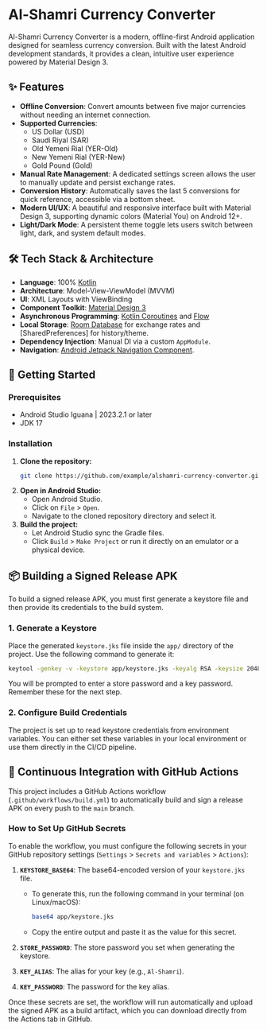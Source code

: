 # Al-Shamri Currency Converter

Al-Shamri Currency Converter is a modern, offline-first Android application designed for seamless currency conversion. Built with the latest Android development standards, it provides a clean, intuitive user experience powered by Material Design 3.

## ✨ Features

- **Offline Conversion**: Convert amounts between five major currencies without needing an internet connection.
- **Supported Currencies**:
  - US Dollar (USD)
  - Saudi Riyal (SAR)
  - Old Yemeni Rial (YER-Old)
  - New Yemeni Rial (YER-New)
  - Gold Pound (Gold)
- **Manual Rate Management**: A dedicated settings screen allows the user to manually update and persist exchange rates.
- **Conversion History**: Automatically saves the last 5 conversions for quick reference, accessible via a bottom sheet.
- **Modern UI/UX**: A beautiful and responsive interface built with Material Design 3, supporting dynamic colors (Material You) on Android 12+.
- **Light/Dark Mode**: A persistent theme toggle lets users switch between light, dark, and system default modes.

## 🛠️ Tech Stack & Architecture

- **Language**: 100% [Kotlin](https://kotlinlang.org/)
- **Architecture**: Model-View-ViewModel (MVVM)
- **UI**: XML Layouts with ViewBinding
- **Component Toolkit**: [Material Design 3](https://m3.material.io/)
- **Asynchronous Programming**: [Kotlin Coroutines](https://kotlinlang.org/docs/coroutines-overview.html) and [Flow](https://kotlinlang.org/docs/flow.html)
- **Local Storage**: [Room Database](https://developer.android.com/training/data-storage/room) for exchange rates and [SharedPreferences] for history/theme.
- **Dependency Injection**: Manual DI via a custom `AppModule`.
- **Navigation**: [Android Jetpack Navigation Component](https://developer.android.com/guide/navigation).

## 🚀 Getting Started

### Prerequisites

- Android Studio Iguana | 2023.2.1 or later
- JDK 17

### Installation

1.  **Clone the repository:**
    ```sh
    git clone https://github.com/example/alshamri-currency-converter.git
    ```
2.  **Open in Android Studio:**
    - Open Android Studio.
    - Click on `File` > `Open`.
    - Navigate to the cloned repository directory and select it.
3.  **Build the project:**
    - Let Android Studio sync the Gradle files.
    - Click `Build` > `Make Project` or run it directly on an emulator or a physical device.

## 📦 Building a Signed Release APK

To build a signed release APK, you must first generate a keystore file and then provide its credentials to the build system.

### 1. Generate a Keystore

Place the generated `keystore.jks` file inside the `app/` directory of the project. Use the following command to generate it:

```bash
keytool -genkey -v -keystore app/keystore.jks -keyalg RSA -keysize 2048 -validity 10000 -alias Al-Shamri
```
You will be prompted to enter a store password and a key password. Remember these for the next step.

### 2. Configure Build Credentials

The project is set up to read keystore credentials from environment variables. You can either set these variables in your local environment or use them directly in the CI/CD pipeline.

## 🤖 Continuous Integration with GitHub Actions

This project includes a GitHub Actions workflow (`.github/workflows/build.yml`) to automatically build and sign a release APK on every push to the `main` branch.

### How to Set Up GitHub Secrets

To enable the workflow, you must configure the following secrets in your GitHub repository settings (`Settings` > `Secrets and variables` > `Actions`):

1.  **`KEYSTORE_BASE64`**: The base64-encoded version of your `keystore.jks` file.
    -   To generate this, run the following command in your terminal (on Linux/macOS):
        ```bash
        base64 app/keystore.jks
        ```
    -   Copy the entire output and paste it as the value for this secret.

2.  **`STORE_PASSWORD`**: The store password you set when generating the keystore.

3.  **`KEY_ALIAS`**: The alias for your key (e.g., `Al-Shamri`).

4.  **`KEY_PASSWORD`**: The password for the key alias.

Once these secrets are set, the workflow will run automatically and upload the signed APK as a build artifact, which you can download directly from the Actions tab in GitHub.
